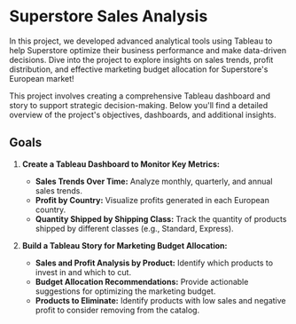 # Superstore Sales Analysis 

In this project, we developed advanced analytical tools using Tableau to help Superstore optimize their business performance and make data-driven decisions. Dive into the project to explore insights on sales trends, profit distribution, and effective marketing budget allocation for Superstore's European market!

This project involves creating a comprehensive Tableau dashboard and story to support strategic decision-making. Below you'll find a detailed overview of the project's objectives, dashboards, and additional insights.

## Goals 


1. **Create a Tableau Dashboard to Monitor Key Metrics:**
   - **Sales Trends Over Time:** Analyze monthly, quarterly, and annual sales trends.
   - **Profit by Country:** Visualize profits generated in each European country.
   - **Quantity Shipped by Shipping Class:** Track the quantity of products shipped by different classes (e.g., Standard, Express).
  
2. **Build a Tableau Story for Marketing Budget Allocation:**
   - **Sales and Profit Analysis by Product:** Identify which products to invest in and which to cut.
   - **Budget Allocation Recommendations:** Provide actionable suggestions for optimizing the marketing budget.
   - **Products to Eliminate:** Identify products with low sales and negative profit to consider removing from the catalog.
